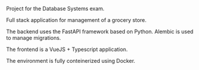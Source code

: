 Project for the Database Systems exam.

Full stack application for management of a grocery store. 

The backend uses the FastAPI framework based on Python. 
Alembic is used to manage migrations.

The frontend is a VueJS + Typescript application.

The environment is fully conteinerized using Docker.
